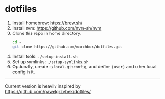 # dotfiles

1. Install Homebrew: <https://brew.sh/>
2. Install nvm: <https://github.com/nvm-sh/nvm>
3. Clone this repo in home directory:
    ```sh
    cd ~
    git clone https://github.com/marchbox/dotfiles.git
    ```
4. Install tools: `./setup-install.sh`
5. Set up symlinks: `./setup-symlinks.sh`
6. Optionally, create `~/local-gitconfig`, and define `[user]` and other local
   config in it.

---

Current version is heavily inspired by <https://github.com/pawelgrzybek/dotfiles/>
